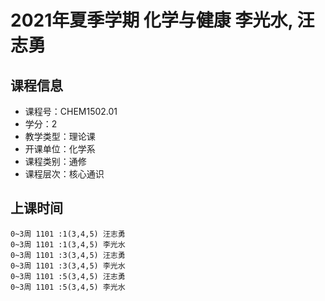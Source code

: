 # 2021年夏季学期 化学与健康 李光水, 汪志勇






## 课程信息

- 课程号：CHEM1502.01
- 学分：2
- 教学类型：理论课
- 开课单位：化学系
- 课程类别：通修
- 课程层次：核心通识

## 上课时间

```
0~3周 1101 :1(3,4,5) 汪志勇
0~3周 1101 :1(3,4,5) 李光水
0~3周 1101 :3(3,4,5) 汪志勇
0~3周 1101 :3(3,4,5) 李光水
0~3周 1101 :5(3,4,5) 汪志勇
0~3周 1101 :5(3,4,5) 李光水
```

